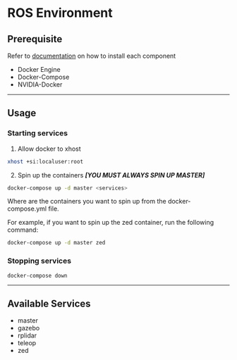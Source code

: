 # ROS Environment
## Prerequisite
Refer to [documentation](https://confluence.cooperigvc.org/display/TECH/Initial+Environment+Setup) on how to install each component
- Docker Engine
- Docker-Compose
- NVIDIA-Docker

---
## Usage
### Starting services
1. Allow docker to xhost
```bash
xhost +si:localuser:root
```
2. Spin up the containers ***[YOU MUST ALWAYS SPIN UP MASTER]***
```bash
docker-compose up -d master <services>
```
Where <services> are the containers you want to spin up from the docker-compose.yml file. 

For example, if you want to spin up the zed container, run the following command: 
```bash
docker-compose up -d master zed
```
### Stopping services
```
docker-compose down
```

---
## Available Services
- master
- gazebo
- rplidar
- teleop
- zed
